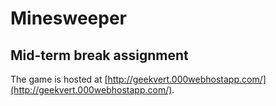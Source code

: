 # Minesweeper
## Mid-term break assignment
The game is hosted at [http://geekvert.000webhostapp.com/](http://geekvert.000webhostapp.com/).
